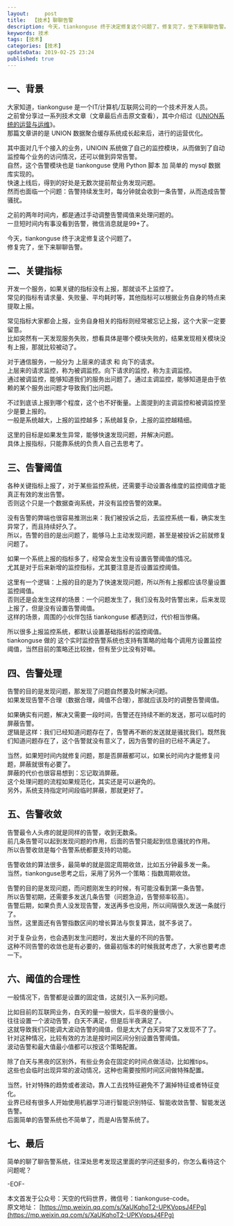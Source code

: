 ```yaml
---   
layout:     post  
title:  【技术】聊聊告警  
description: 今天，tiankonguse 终于决定修复这个问题了。修复完了，坐下来聊聊告警。    
keywords: 技术  
tags: [技术]    
categories: [技术]  
updateData: 2019-02-25 23:24   
published: true 
---  
```




## 一、背景  

大家知道，tiankonguse 是一个IT/计算机/互联网公司的一个技术开发人员。  
之前曾分享过一系列技术文章（文章最后点击原文查看），其中介绍过《[UNION系统的运营与运维](https://mp.weixin.qq.com/s/tZ1jbEFskb9OQ_tDOEb7TQ)》。  
那篇文章讲的是 UNION 数据聚合缓存系统成长起来后，进行的运营优化。  


其中面对几千个接入的业务，UNIOIN 系统做了自己的监控模块，从而做到了自动监控每个业务的访问情况，还可以做到异常告警。  
自然，这个告警模块也是 tiankonguse 使用 Python 脚本 加 简单的 mysql 数据库实现的。  
快速上线后，得到的好处是无数次提前帮业务发现问题。  
然而也面临一个问题：告警持续发生时，每分钟就会收到一条告警，从而造成告警骚扰。  


之前的两年时间内，都是通过手动调整告警阈值来处理问题的。  
一旦短时间内有事没看到告警，微信消息就是99+了。  


今天，tiankonguse 终于决定修复这个问题了。  
修复完了，坐下来聊聊告警。  

## 二、关键指标

开发一个服务，如果关键的指标没有上报，那就谈不上监控了。  
常见的指标有请求量、失败量、平均耗时等，其他指标可以根据业务自身的特点来提取上报。  


常见指标大家都会上报，业务自身相关的指标则经常被忘记上报，这个大家一定要留意。  
比如突然有一天发现服务失败，想看具体是哪个模块失败的，结果发现相关模块没有上报，那就比较被动了。  


对于通信服务，一般分为 上层来的请求 和 向下的请求。  
上层来的请求监控，称为被调监控。向下请求的监控，称为主调监控。  
通过被调监控，能够知道我们的服务出问题了。通过主调监控，能够知道是由于依赖的某个服务出问题才导致我们出问题。  


不过到底该上报到哪个程度，这个也不好衡量。上面提到的主调监控和被调监控至少是要上报的。    
一般是系统越大，上报的监控越多；系统越复杂，上报的监控越精细。  


这里的目标是如果发生异常，能够快速发现问题，并解决问题。  
具体上报指标，只能靠系统的负责人自己去思考了。  


## 三、告警阈值

各种关键指标上报了，对于某些监控系统，还需要手动设置各维度的监控阈值才能真正有效的发出告警。  
否则这个只是一个数据查询系统，并没有监控告警的效果。  


没有告警的弊端也很容易推测出来：我们被投诉之后，去监控系统一看，确实发生异常了，而且持续好久了。  
所以，告警的目的是出问题了，能够马上主动发现问题，甚至是被投诉之前就修复问题了。  


如果一个系统上报的指标多了，经常会发生没有设置告警阈值的情况。  
尤其是对于后来新增的监控指标，尤其要注意是否设置监控阈值。  


这里有一个逻辑：上报的目的是为了快速发现问题，所以所有上报都应该尽量设置监控阈值。  
否则还是会发生这样的场景：一个问题发生了，我们没有及时告警出来，后来发现上报了，但是没有设置告警阈值。  
这样的场景，周围的小伙伴包括 tiankonguse 都遇到过，代价相当惨痛。  


所以很多上报监控系统，都默认设置基础指标的监控阈值。  
tiankonguse 做的 这个实时监控告警系统也支持有策略的给每个调用方设置监控阈值，当然目前的策略还比较挫，但有至少比没有好嘛。   


## 四、告警处理  

告警的目的是发现问题，那发现了问题自然要及时解决问题。   
如果发现告警不合理（数据合理，阈值不合理），那就应该及时的调整告警阈值。  


如果确实有问题，解决又需要一段时间，告警还在持续不断的发送，那可以临时的屏蔽告警。  
逻辑是这样：我们已经知道问题存在了，告警再不断的发送就是骚扰我们。既然我们知道问题存在了，这个告警就没有意义了，因为告警的目的已经不满足了。  


当然，如果短时间内就修复问题，那是否屏蔽都可以，如果长时间内才能修复问题，屏蔽就很有必要了。  
屏蔽的代价也很容易想到：忘记取消屏蔽。  
这个处理问题的流程如果规范化，其实还是可以避免的。  
另外，系统支持指定时间段临时屏蔽，那就更好了。  


## 五、告警收敛  


告警最令人头疼的就是同样的告警，收到无数条。  
前几条告警可以起到发现问题的作用，后面的告警只能起到信息骚扰的作用。  
所以告警收敛是每个告警系统都要支持的功能。  


告警收敛的算法很多，最简单的就是固定周期收敛，比如五分钟最多发一条。  
当然，tiankonguse思考之后，采用了另外一个策略：指数周期收敛。  


告警的目的是发现问题，而问题刚发生的时候，有可能没看到第一条告警。  
所以告警初期，还需要多发送几条告警（问题急迫，告警频率较高）。   
告警后期，如果负责人没发现告警，发送再多也没用，所以间隔很久发送一条就行了。  
当然，这里面还有告警指数区间的增长算法与恢复算法，就不多说了。  


对于复杂业务，也会遇到发生问题时，发出大量的不同的告警。  
这种不同告警的收敛也是有必要的，做最初版本的时候我就考虑了，大家也要考虑一下。  


## 六、阈值的合理性


一般情况下，告警都是设置的固定值，这就引入一系列问题。  


比如目前的互联网业务，白天的量一般很大，后半夜的量很小。  
往往设置一个波动告警，白天不满足，但是后半夜满足了。  
这就导致我们只能调大波动告警的阈值，但是太大了白天异常了又发现不了了。  
针对这种情况，比较有效的方法是按时间区间分别设置告警阈值。  
波动告警和最大值最小值都可以按这个策略配置。


除了白天与黑夜的区别外，有些业务会在固定的时间点做活动，比如推tips。  
这些也会临时出现异常的波动情况，这种也需要按照时间区间做特殊配置。  


当然，针对特殊的趋势或者波动，靠人工去找特征避免不了漏掉特征或者特征变化。  
业界已经有很多人开始使用机器学习进行智能识别特征、智能收敛告警、智能发送告警。  
后面简单的告警系统也不简单了，而是AI告警系统了。  


## 七、最后    


简单的聊了聊告警系统，往深处思考发现这里面的学问还挺多的，你怎么看待这个问题呢？  



-EOF-  


本文首发于公众号：天空的代码世界，微信号：tiankonguse-code。  
原文地址： [https://mp.weixin.qq.com/s/XaUKqhoT2-UPKVopsJ4FPg](https://mp.weixin.qq.com/s/XaUKqhoT2-UPKVopsJ4FPg)  
  
